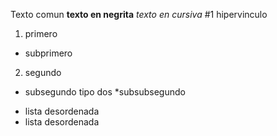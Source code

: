 Texto comun
**texto en negrita**
*texto en cursiva*
#1 hipervinculo
1. primero
  - subprimero
2. segundo
  * subsegundo tipo dos
    *subsubsegundo
    
- lista desordenada
- lista desordenada

